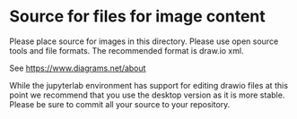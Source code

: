# Source for files for image content

Please place source for images in this directory.  Please use open source tools and file formats.  The recommended format is draw.io xml. 

See https://www.diagrams.net/about 

While the jupyterlab environment has support for editing drawio files at this point we recommend that you use the desktop version as it is more stable.  Please be sure to commit all your source to your repository.



